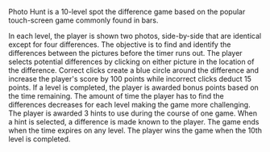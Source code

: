 Photo Hunt is a 10-level spot the difference game based on the popular touch-screen game commonly found in bars.

In each level, the player is shown two photos, side-by-side that are identical except for four differences. The objective is to find and identify the differences between the pictures before the timer runs out. The player selects potential differences by clicking on either picture in the location of the difference. Correct clicks create a blue circle around the difference and increase the player's score by 100 points while incorrect clicks deduct 15 points. If a level is completed, the player is awarded bonus points based on the time remaining. The amount of time the player has to find the differences decreases for each level making the game more challenging. The player is awarded 3 hints to use during the course of one game. When a hint is selected, a difference is made known to the player. The game ends when the time expires on any level. The player wins the game when the 10th level is completed.

